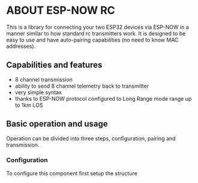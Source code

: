 # ABOUT ESP-NOW RC

This is a library for connecting your two ESP32 devices via ESP-NOW in a manner similar to how standard rc transmitters work. It is designed to be easy to use and have auto-pairing capabilities (no need to know MAC addresses). 

## Capabilities and features

- 8 channel transmission
- ability to send 8 channel telemetry back to transmitter
- very simple syntax
- thanks to ESP-NOW protocol configured to Long Range mode range up to 1km LOS

## Basic operation and usage

Operation can be divided into three steps, configuration, pairing and transmission.

### Configuration

To configure this component first setup the structure 
